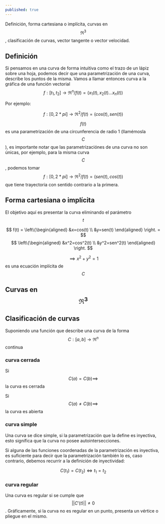 ```yaml
---
published: true
---
```

Definición, forma cartesiana o implícita, curvas en $$\Re^3$$, clasificación de curvas, vector tangente o vector velocidad.

## Definición

Si pensamos en una curva de forma intuitiva como el trazo de un lápiz sobre una hoja, podemos decir que una parametrización de una curva, describe los puntos de la misma.
Vamos a llamar entonces curva a la gráfica de una función vectorial $$f:[t_{1},t_{2}] \to \Re^n / f(t)=(x_{1}(t), x_{2}(t)...x_{n}(t))$$

Por ejemplo:

$$ f:[0, 2*pi] \to \Re^2 / f(t)=(cos(t), sen(t)) $$

$$f(t)$$ es una parametrización de una circunferencia de radio 1 (llamémosla $$C$$), es importante notar que las parametrizaciónes de una curva no son únicas, por ejemplo, para la misma curva $$C$$, podemos tomar $$f:[0, 2*pi] \to \Re^2 / f(t)=(sen(t), cos(t))$$ que tiene trayectoria con sentido contrario a la primera.

## Forma cartesiana o implícita

El objetivo aquí es presentar la curva eliminando el parámetro $$t$$

$$
f(t) = \left\{\begin{aligned}
&x=cos(t) \\
&y=sen(t)
\end{aligned}
\right. =
$$
$$
\left\{\begin{aligned}
&x^2=cos^2(t) \\
&y^2=sen^2(t)
\end{aligned}
\right.
$$ 

$$\implies x^2+y^2=1$$ es una ecuación implícita de $$C$$

## Curvas en $$\Re^3$$

## Clasificación de curvas

Suponiendo una función que describe una curva de la forma $$C:[a,b] \to \Re^n$$ continua

### curva cerrada
Si $$C(a) = C(b) \implies$$ la curva es cerrada

Si $$C(a) \ne C(b) \implies$$ la curva es abierta

### curva simple
Una curva se dice simple, si la parametrización que la define es inyectiva, esto significa que la curva no posee autointersecciones.

Si alguna de las funciones coordenadas de la parametrización es inyectiva, es suficiente para decir que la parametrización también lo es, caso contrario, debemos recurrir a la definición de inyectividad:

$$C(t_{1})=C(t_{2}) \iff t_{1}=t_{2}$$

### curva regular
Una curva es regular si se cumple que $$||C'(t)|| \ne 0$$.
Gráficamente, si la curva no es regular en un punto, presenta un vértice o pliegue en el mismo.


